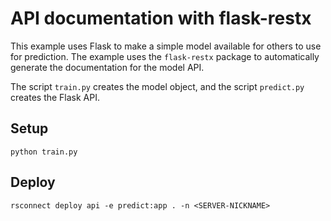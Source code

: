 # API documentation with flask-restx

This example uses Flask to make a simple model available for others to use for
prediction. The example uses the `flask-restx` package to automatically generate
the documentation for the model API.

The script `train.py` creates the model object, and the script `predict.py`
creates the Flask API.

## Setup

```
python train.py
```
## Deploy

```
rsconnect deploy api -e predict:app . -n <SERVER-NICKNAME>
```